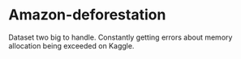 # Amazon-deforestation
Dataset two big to handle. Constantly getting errors about memory allocation being exceeded on Kaggle.
